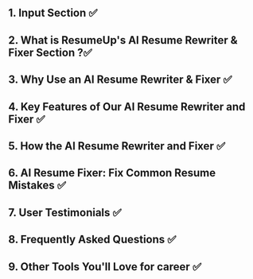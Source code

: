 ## 1. Input Section ✅

## 2. What is ResumeUp's AI Resume Rewriter & Fixer Section ?✅

## 3. Why Use an AI Resume Rewriter & Fixer ✅

## 4. Key Features of Our AI Resume Rewriter and Fixer ✅

## 5. How the AI Resume Rewriter and Fixer ✅

## 6. AI Resume Fixer: Fix Common Resume Mistakes ✅

## 7. User Testimonials ✅

## 8. Frequently Asked Questions ✅

## 9. Other Tools You'll Love for career ✅
